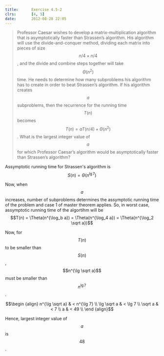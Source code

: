 ```yaml
---
title:      Exercise 4.5-2
clrs:       [4, 5]
date:       2012-08-28 22:05
---
```


>Professor Caesar wishes to develop a matrix-multiplication algorithm that is asymptotically faster than Strassen’s algorithm. His algorithm will use the divide-and-conquer method, dividing each matrix into pieces of size $$n/4 \times n/4$$, and the divide and combine steps together will take $$\Theta(n^2)$$ time. He needs to determine how many subproblems his algorithm has to create in order to beat Strassen’s algorithm. If his algorithm creates $$a$$ subproblems, then the recurrence for the running time $$T(n)$$ becomes $$T(n) = aT(n/4) + \Theta(n^2)$$. What is the largest integer value of $$a$$ for which Professor Caesar’s algorithm would be asymptotically faster than Strassen’s algorithm?

Assymptotic running time for Strassen's algorithm is $$S(n) = \Theta(n^{\lg 7})$$

Now, when $$a$$ increases, number of subproblems determines the assymptotic running time of the problem and case 1 of master theorem applies. So, in worst case, assymptotic running time of the algortihm will be $$T(n) = \Theta(n^{\log_b a}) = \Theta(n^{\log_4 a}) = \Theta(n^{\log_2 \sqrt a})$$

Now, for $$T(n)$$ to be smaller than $$S(n)$$, $$n^{\lg \sqrt a}$$ must be smaller than $$n^{\lg 7}$$.

$$\begin {align}
n^{\lg \sqrt a} & < n^{\lg 7} \\
\lg \sqrt a & < \lg 7 \\
\sqrt a & < 7 \\
a & < 49 \\
\end {align}$$

Hence, largest integer value of $$a$$ is $$48$$.